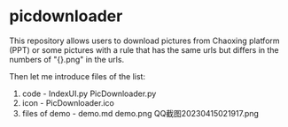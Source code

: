 # picdownloader
This repository allows users to download pictures from Chaoxing platform (PPT) or some pictures with a rule that has the same urls but differs in the numbers of "{}.png" in the urls.

Then let me introduce files of the list:
1. code - IndexUI.py  PicDownloader.py
2. icon - PicDownloader.ico
3. files of demo - demo.md  demo.png  QQ截图20230415021917.png
